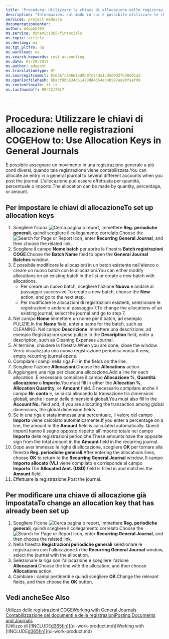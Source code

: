 ```yaml
---
title: 'Procedura: Utilizzare le chiavi di allocazione nelle registrazioni COGE | Documenti Microsoft'
description: "Informazioni sul modo in cui è possibile utilizzare le chiavi di allocazione nelle registrazioni."
services: project-madeira
documentationcenter: 
author: edupont04
ms.service: dynamics365-financials
ms.topic: article
ms.devlang: na
ms.tgt_pltfrm: na
ms.workload: na
ms.search.keywords: cost accounting
ms.date: 03/29/2017
ms.author: edupont
ms.translationtype: HT
ms.sourcegitcommit: 81636fc2e661bd9b07c54da1cd5d0d27e30d01a2
ms.openlocfilehash: bbacf9b5634d51478dd4d54ac4b587ea9bfaaf99
ms.contentlocale: it-it
ms.lasthandoff: 09/22/2017

---
```

# <a name="how-to-use-allocation-keys-in-general-journals"></a><span data-ttu-id="f7e4a-103">Procedura: Utilizzare le chiavi di allocazione nelle registrazioni COGE</span><span class="sxs-lookup"><span data-stu-id="f7e4a-103">How to: Use Allocation Keys in General Journals</span></span>
<span data-ttu-id="f7e4a-104">È possibile assegnare un movimento in una registrazione generale a più conti diversi, quando tale registrazione viene contabilizzata.</span><span class="sxs-lookup"><span data-stu-id="f7e4a-104">You can allocate an entry in a general journal to several different accounts when you post the journal.</span></span> <span data-ttu-id="f7e4a-105">L'allocazione può essere effettuata per quantità, percentuale o importo.</span><span class="sxs-lookup"><span data-stu-id="f7e4a-105">The allocation can be made by quantity, percentage, or amount.</span></span>

## <a name="to-set-up-allocation-keys"></a><span data-ttu-id="f7e4a-106">Per impostare le chiavi di allocazione</span><span class="sxs-lookup"><span data-stu-id="f7e4a-106">To set up allocation keys</span></span>
1. <span data-ttu-id="f7e4a-107">Scegliere l'icona ![Cerca pagina o report](media/ui-search/search_small.png "icona Cerca pagina o report"), immettere **Reg. periodiche generali**, quindi scegliere il collegamento correlato.</span><span class="sxs-lookup"><span data-stu-id="f7e4a-107">Choose the ![Search for Page or Report](media/ui-search/search_small.png "Search for Page or Report icon") icon, enter **Recurring General Journal**, and then choose the related link.</span></span>
2. <span data-ttu-id="f7e4a-108">Scegliere il campo **Nome batch** per aprire la finestra **Batch registrazioni COGE**.</span><span class="sxs-lookup"><span data-stu-id="f7e4a-108">Choose the **Batch Name** field to open the **General Journal Batches** window.</span></span>
3. <span data-ttu-id="f7e4a-109">È possibile modificare le allocazioni in un batch esistente nell'elenco o creare un nuovo batch con le allocazioni.</span><span class="sxs-lookup"><span data-stu-id="f7e4a-109">You can either modify allocations on an existing batch in the list or create a new batch with allocations.</span></span>
   * <span data-ttu-id="f7e4a-110">Per creare un nuovo batch, scegliere l'azione **Nuovo** e andare al passaggio successivo.</span><span class="sxs-lookup"><span data-stu-id="f7e4a-110">To create a new batch, choose the **New** action, and go to the next step.</span></span>
   * <span data-ttu-id="f7e4a-111">Per modificare le allocazioni di registrazioni esistenti, selezionare le registrazioni e andare al passaggio 7.</span><span class="sxs-lookup"><span data-stu-id="f7e4a-111">To change the allocations of an existing journal, select the journal and go to step 7.</span></span>    
4. <span data-ttu-id="f7e4a-112">Nel campo **Nome** immettere un nome per il batch, ad esempio PULIZIE.</span><span class="sxs-lookup"><span data-stu-id="f7e4a-112">In the **Name** field, enter a name for the batch, such as CLEANING.</span></span> <span data-ttu-id="f7e4a-113">Nel campo **Descrizione** immettere una descrizione, ad esempio Registrazioni spese pulizie.</span><span class="sxs-lookup"><span data-stu-id="f7e4a-113">In the **Description** field, enter a description, such as Cleaning Expenses Journal.</span></span>
5. <span data-ttu-id="f7e4a-114">Al termine, chiudere la finestra.</span><span class="sxs-lookup"><span data-stu-id="f7e4a-114">When you are done, close the window.</span></span> <span data-ttu-id="f7e4a-115">Verrà visualizzata una nuova registrazione periodica vuota.</span><span class="sxs-lookup"><span data-stu-id="f7e4a-115">A new, empty recurring journal opens.</span></span>
6. <span data-ttu-id="f7e4a-116">Compilare i campi nella riga.</span><span class="sxs-lookup"><span data-stu-id="f7e4a-116">Fill in the fields on the line.</span></span>
7. <span data-ttu-id="f7e4a-117">Scegliere l'azione **Allocazioni**.</span><span class="sxs-lookup"><span data-stu-id="f7e4a-117">Choose the **Allocations** action.</span></span>
8. <span data-ttu-id="f7e4a-118">Aggiungere una riga per ciascuna allocazione.</span><span class="sxs-lookup"><span data-stu-id="f7e4a-118">Add a line for each allocation.</span></span> <span data-ttu-id="f7e4a-119">È necessario compilare il campo **Allocazione %**, **Quantità allocazione** o **Importo**.</span><span class="sxs-lookup"><span data-stu-id="f7e4a-119">You must fill in either the **Allocation %**, **Allocation Quantity**, or **Amount** field.</span></span> <span data-ttu-id="f7e4a-120">È necessario compilare anche il campo **Nr. conto** e, se si sta allocando la transazione tra dimensioni globali, anche i campi delle dimensioni globali.</span><span class="sxs-lookup"><span data-stu-id="f7e4a-120">You must also fill in the **Account No.** field and, if you are allocating the transaction among global dimensions, the global dimension fields.</span></span>
9. <span data-ttu-id="f7e4a-121">Se in una riga è stata immessa una percentuale, il valore del campo **Importo** viene calcolato automaticamente.</span><span class="sxs-lookup"><span data-stu-id="f7e4a-121">If you enter a percentage on a line, the amount in the **Amount** field is calculated automatically.</span></span> <span data-ttu-id="f7e4a-122">Questi importi hanno il segno opposto rispetto all'importo totale nel campo **Importo** delle registrazioni periodiche.</span><span class="sxs-lookup"><span data-stu-id="f7e4a-122">These amounts have the opposite sign from the total amount in the **Amount** field in the recurring journal.</span></span>
10. <span data-ttu-id="f7e4a-123">Dopo aver immesso le righe di allocazione, scegliere **OK** per tornare alla finestra **Reg. periodiche generali**.</span><span class="sxs-lookup"><span data-stu-id="f7e4a-123">After entering the allocations lines, choose **OK** to return to the **Recurring General Journal** window.</span></span> <span data-ttu-id="f7e4a-124">Il campo **Importo allocato (VL)** viene compilato e corrisponde al campo **Importo**.</span><span class="sxs-lookup"><span data-stu-id="f7e4a-124">The **Allocated Amt. (USD)** field is filled in and matches the **Amount** field.</span></span>
11. <span data-ttu-id="f7e4a-125">Effettuare la registrazione.</span><span class="sxs-lookup"><span data-stu-id="f7e4a-125">Post the journal.</span></span>

## <a name="to-change-an-allocation-key-that-has-already-been-set-up"></a><span data-ttu-id="f7e4a-126">Per modificare una chiave di allocazione già impostata</span><span class="sxs-lookup"><span data-stu-id="f7e4a-126">To change an allocation key that has already been set up</span></span>
1. <span data-ttu-id="f7e4a-127">Scegliere l'icona ![Cerca pagina o report](media/ui-search/search_small.png "icona Cerca pagina o report"), immettere **Reg. periodiche generali**, quindi scegliere il collegamento correlato.</span><span class="sxs-lookup"><span data-stu-id="f7e4a-127">Choose the ![Search for Page or Report](media/ui-search/search_small.png "Search for Page or Report icon") icon, enter **Recurring General Journal**, and then choose the related link.</span></span>
2. <span data-ttu-id="f7e4a-128">Nella finestra **Registrazioni periodiche generali** selezionare le registrazioni con l'allocazione.</span><span class="sxs-lookup"><span data-stu-id="f7e4a-128">In the **Recurring General Journal** window, select the journal with the allocation.</span></span>
3. <span data-ttu-id="f7e4a-129">Selezionare la riga con l'allocazione e scegliere l'azione **Allocazioni**.</span><span class="sxs-lookup"><span data-stu-id="f7e4a-129">Choose the line with the allocation, and then choose **Allocations** action.</span></span>
4. <span data-ttu-id="f7e4a-130">Cambiare i campi pertinenti e quindi scegliere **OK**.</span><span class="sxs-lookup"><span data-stu-id="f7e4a-130">Change the relevant fields, and then choose the **OK** button.</span></span>

## <a name="see-also"></a><span data-ttu-id="f7e4a-131">Vedi anche</span><span class="sxs-lookup"><span data-stu-id="f7e4a-131">See Also</span></span>
[<span data-ttu-id="f7e4a-132">Utilizzo delle registrazioni COGE</span><span class="sxs-lookup"><span data-stu-id="f7e4a-132">Working with General Journals</span></span>](ui-work-general-journals.md)  
[<span data-ttu-id="f7e4a-133">Contabilizzazione dei documenti e delle registrazioni</span><span class="sxs-lookup"><span data-stu-id="f7e4a-133">Posting Documents and Journals</span></span>](ui-post-documents-journals.md)  
<span data-ttu-id="f7e4a-134">[Utilizzo di [!INCLUDE[d365fin](includes/d365fin_md.md)]](ui-work-product.md)</span><span class="sxs-lookup"><span data-stu-id="f7e4a-134">[Working with [!INCLUDE[d365fin](includes/d365fin_md.md)]](ui-work-product.md)</span></span>


